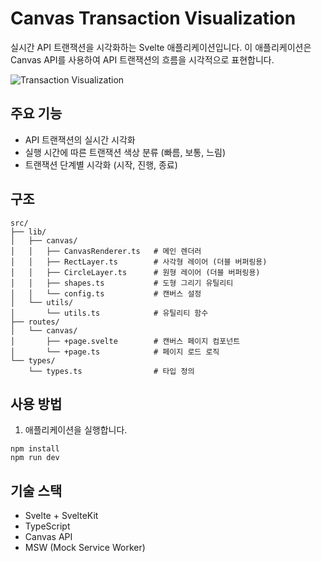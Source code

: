 # Canvas Transaction Visualization

실시간 API 트랜잭션을 시각화하는 Svelte 애플리케이션입니다. 이 애플리케이션은 Canvas API를 사용하여 API 트랜잭션의 흐름을 시각적으로 표현합니다.

![Transaction Visualization](https://github.com/user-attachments/assets/23b25342-0145-48d0-b6cb-9e066af68b23)

## 주요 기능

- API 트랜잭션의 실시간 시각화
- 실행 시간에 따른 트랜잭션 색상 분류 (빠름, 보통, 느림)
- 트랜잭션 단계별 시각화 (시작, 진행, 종료)


## 구조

```
src/
├── lib/
│   ├── canvas/
│   │   ├── CanvasRenderer.ts   # 메인 렌더러
│   │   ├── RectLayer.ts        # 사각형 레이어 (더블 버퍼링용)
│   │   ├── CircleLayer.ts      # 원형 레이어 (더블 버퍼링용)
│   │   ├── shapes.ts           # 도형 그리기 유틸리티
│   │   └── config.ts           # 캔버스 설정
│   └── utils/
│       └── utils.ts            # 유틸리티 함수
├── routes/
│   └── canvas/
│       ├── +page.svelte        # 캔버스 페이지 컴포넌트
│       └── +page.ts            # 페이지 로드 로직
└── types/
    └── types.ts                # 타입 정의
```

## 사용 방법

1. 애플리케이션을 실행합니다.
```
npm install
npm run dev
```


## 기술 스택

- Svelte + SvelteKit
- TypeScript
- Canvas API
- MSW (Mock Service Worker)
